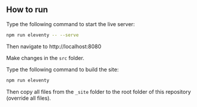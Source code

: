 ## How to run

Type the following command to start the live server:

````bash
npm run eleventy -- --serve
````

Then navigate to http://localhost:8080

Make changes in the `src` folder.

Type the following command to build the site:

````bash
npm run eleventy
````

Then copy all files from the `_site` folder to the root folder of this repository (override all files).
